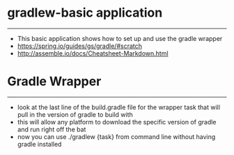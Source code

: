 # gradlew-basic application
___

* This basic application shows how to set up and use the gradle wrapper 
* https://spring.io/guides/gs/gradle/#scratch
* http://assemble.io/docs/Cheatsheet-Markdown.html

# Gradle Wrapper
---
* look at the last line of the build.gradle file for the wrapper task that will pull in the version of gradle to build with
* this will allow any platform to download the specific version of gradle and run right off the bat
* now you can use ./gradlew {task} from command line without having gradle installed

